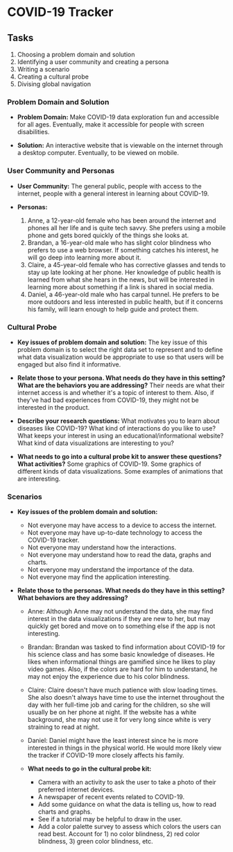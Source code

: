 # COVID-19 Tracker

## Tasks

1. Choosing a problem domain and solution
2. Identifying a user community and creating a persona
3. Writing a scenario
4. Creating a cultural probe
5. Divising global navigation

### Problem Domain and Solution

- **Problem Domain:** Make COVID-19 data exploration fun and accessible for all ages. Eventually, make it accessible for people with screen disabilities.

- **Solution:** An interactive website that is viewable on the internet through a desktop computer. Eventually, to be viewed on mobile.

### User Community and Personas

- **User Community:** The general public, people with access to the internet, people with a general interest in learning about COVID-19.

- **Personas:**
  1. Anne, a 12-year-old female who has been around the internet and phones all her life and is quite tech savvy. She prefers using a mobile phone and gets bored quickly of the things she looks at.
  2. Brandan, a 16-year-old male who has slight color blindness who prefers to use a web browser. If something catches his interest, he will go deep into learning more about it.
  3. Claire, a 45-year-old female who has corrective glasses and tends to stay up late looking at her phone. Her knowledge of public health is learned from what she hears in the news, but will be interested in learning more about something if a link is shared in social media.
  4. Daniel, a 46-year-old male who has carpal tunnel. He prefers to be more outdoors and less interested in public health, but if it concerns his family, will learn enough to help guide and protect them.

### Cultural Probe

- **Key issues of problem domain and solution:** The key issue of this problem domain is to select the right data set to represent and to define what data visualization would be appropriate to use so that users will be engaged but also find it informative.

- **Relate those to your persona. What needs do they have in this setting? What are the behaviors you are addressing?** Their needs are what their internet access is and whether it's a topic of interest to them. Also, if they've had bad experiences from COVID-19, they might not be interested in the product.

- **Describe your research questions:** What motivates you to learn about diseases like COVID-19? What kind of interactions do you like to use? What keeps your interest in using an educational/informational website? What kind of data visualizations are interesting to you?

- **What needs to go into a cultural probe kit to answer these questions? What activities?** Some graphics of COVID-19. Some graphics of different kinds of data visualizations. Some examples of animations that are interesting.

### Scenarios

- **Key issues of the problem domain and solution:**

  - Not everyone may have access to a device to access the internet.
  - Not everyone may have up-to-date technology to access the COVID-19 tracker.
  - Not everyone may understand how the interactions.
  - Not everyone may understand how to read the data, graphs and charts.
  - Not everyone may understand the importance of the data.
  - Not everyone may find the application interesting.

- **Relate those to the personas. What needs do they have in this setting? What behaviors are they addressing?**

  - Anne: Although Anne may not understand the data, she may find interest in the data visualizations if they are new to her, but may quickly get bored and move on to something else if the app is not interesting.
  - Brandan: Brandan was tasked to find information about COVID-19 for his science class and has some basic knowledge of diseases. He likes when informational things are gamified since he likes to play video games. Also, if the colors are hard for him to understand, he may not enjoy the experience due to his color blindness.
  - Claire: Claire doesn't have much patience with slow loading times. She also doesn't always have time to use the internet throughout the day with her full-time job and caring for the children, so she will usually be on her phone at night. If the website has a white background, she may not use it for very long since white is very straining to read at night.
  - Daniel: Daniel might have the least interest since he is more interested in things in the physical world. He would more likely view the tracker if COVID-19 more closely affects his family.

  - **What needs to go in the cultural probe kit:**
    - Camera with an activity to ask the user to take a photo of their preferred internet devices.
    - A newspaper of recent events related to COVID-19.
    - Add some guidance on what the data is telling us, how to read charts and graphs.
    - See if a tutorial may be helpful to draw in the user.
    - Add a color palette survey to assess which colors the users can read best. Account for 1) no color blindness, 2) red color blindness, 3) green color blindness, etc.
